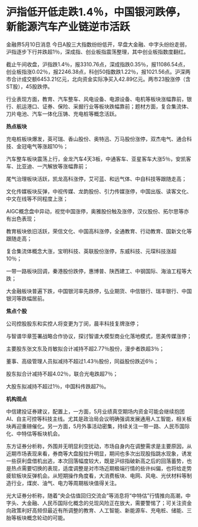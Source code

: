 # 沪指低开低走跌1.4％，中国银河跌停，新能源汽车产业链逆市活跃

金融界5月10日消息 今日A股三大指数纷纷低开，早盘大金融、中字头纷纷走弱，沪指逐步下行并跌超1％，深成指、创业板指震荡整理，其中创业板指数度翻红。

截止午间收盘，沪指跌1.4％，报3310.76点，深成指跌0.35％，报11086.54点，创业板指涨0.02％，报2246.38点，科创50指数跌1.22％，报1021.56点。沪深两市合计成交额6453.21亿元，北向资金实际净买入42.89亿元。两市23股涨停（含ST股），45股跌停。

行业表现方面，教育、汽车整车、风电设备、电源设备、电机等板块涨幅靠前，银行、航运港口、证券、保险、采掘行业等板块跌幅靠前；题材方面，复合集流体、刀片电池、汽车一体化压铸、充电桩等概念活跃。

**热点板块**

充电桩板块爆发，英可瑞、香山股份、奥特迅、万马股份涨停，双杰电气、通合科技、金冠电气等涨超10％；

汽车整车板块震荡上行，金龙汽车4天3板，中通客车、亚星客车大涨5％，安凯客车、比亚迪、一汽解放等涨幅靠前；

尾气治理板块活跃，凯龙高科涨停，艾可蓝、和远气体、中自科技等跟随走高；

文化传媒板块反弹，中视传媒、龙韵股份、引力传媒涨停，中国出版、读客文化、中文在线等不同程度上涨；

AIGC概念盘中异动，视觉中国涨停，奥雅股份触及涨停，汉仪股份、拓尔思等亦有出色表现；

教育板块依旧活跃，荣信文化、中国高科涨停，全通教育、行动教育、国新文化等跟随走高；

复合集流体概念大涨，宝明科技、英联股份涨停，东威科技、元琛科技涨超10％；

一带一路板块回调，秦港股份跌停，惠博普、陕西建工、中钢国际、海油工程等大跌；

大金融板块普遍下跌，中国银河率先跌停，弘业期货、中信银行、瑞丰银行、中国银河等跌幅居前。

**焦点个股**

公司控股股东和实控人将变更为丁闵，晨丰科技复牌涨停；

与智谱华章签署战略合作协议，探讨智谱大模型商业化落地模式，思美传媒涨停；

主要股东张文东及肖敏拟合计减持不超2.77％股份，漫步者跌超3％；

董事、高级管理人员拟减持不超过1.43％股份，同益股份跌近6％；

股东拟合计减持不超4.02％，联合光电跌超7％；

大股东拟减持不超过1％，中国科传跌超7％。

**机构观点**

中信建投证券建议，配置上，一方面，5月业绩真空期场内资金可能会继续抱团AI、自主可控等科技主线。尤其是政治局会议明确强调发展通用人工智能，相关板块再迎重磅催化。另一方面，5月外事活动密集，持续关注一带一路、人民币国际化、中特估等板块机会。

东方证券分析称，外围并无明显利空扰动，市场自身内在调整需求是主要原因，从近期市场表现来看，券商等大盘股拉升明显，期间也多次出现股指跳水现象，诱发一些获利盘借机出逃，本次回落幅度较大，既是沪综指破新高之后的回落蓄势，也是热点需要切换的表现，适度调整是对市场近期极端行情的些许纠偏，也将给走势疲软板块反弹机会。从短期操作角度看，大消费板块、电网、风电、光伏材料等制造行业，煤炭、油气、电力等周期板块值得关注。

光大证券分析称，随着“央企估值回归交流会”等消息将“中特估”行情推向高潮，中字头、大金融、人民币国际化概念的兑现风险正在放大，需要警惕了；可关注资金向政策利好高频但最近有所调整的教育、人工智能、新能源车、充电桩、储能、三胎等板块概念轮动的可能。

